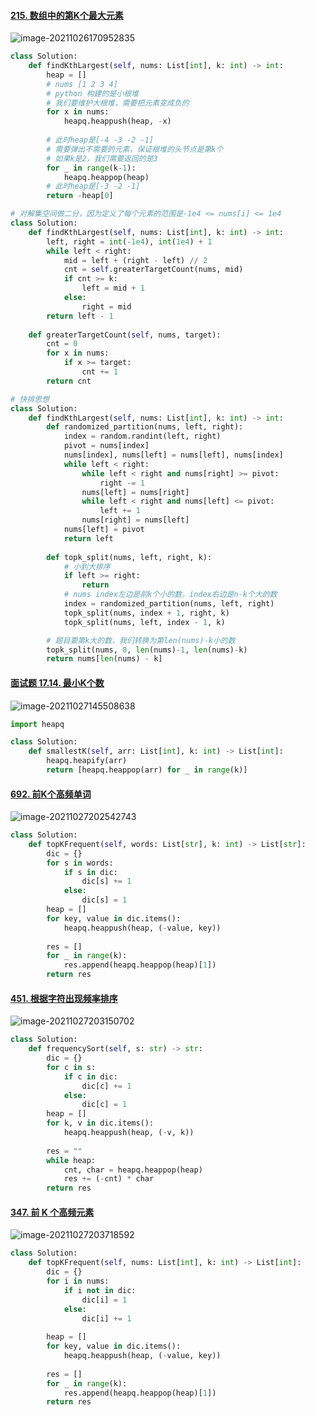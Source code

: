 #### [215. 数组中的第K个最大元素](https://leetcode-cn.com/problems/kth-largest-element-in-an-array/)

![image-20211026170952835](figs/image-20211026170952835.png)

```python
class Solution:
    def findKthLargest(self, nums: List[int], k: int) -> int:
        heap = []
        # nums [1 2 3 4]
        # python 构建的是小根堆
        # 我们要维护大根堆，需要把元素变成负的
        for x in nums:
            heapq.heappush(heap, -x)
        
        # 此时heap是[-4 -3 -2 -1]
        # 需要弹出不需要的元素，保证根堆的头节点是第k个
        # 如果k是2，我们需要返回的是3
        for _ in range(k-1):
            heapq.heappop(heap)
        # 此时heap是[-3 -2 -1]
        return -heap[0]
```

```python
# 对解集空间做二分，因为定义了每个元素的范围是-1e4 <= nums[i] <= 1e4
class Solution:
    def findKthLargest(self, nums: List[int], k: int) -> int:
        left, right = int(-1e4), int(1e4) + 1
        while left < right:
            mid = left + (right - left) // 2
            cnt = self.greaterTargetCount(nums, mid)
            if cnt >= k:
                left = mid + 1
            else:
                right = mid
        return left - 1
        
    def greaterTargetCount(self, nums, target):
        cnt = 0
        for x in nums:
            if x >= target:
                cnt += 1
        return cnt
```

```python
# 快排思想
class Solution:
    def findKthLargest(self, nums: List[int], k: int) -> int:
        def randomized_partition(nums, left, right):
            index = random.randint(left, right)
            pivot = nums[index]
            nums[index], nums[left] = nums[left], nums[index]
            while left < right:
                while left < right and nums[right] >= pivot:
                    right -= 1
                nums[left] = nums[right]
                while left < right and nums[left] <= pivot:
                    left += 1
                nums[right] = nums[left]
            nums[left] = pivot
            return left
        
        def topk_split(nums, left, right, k):
            # 小到大排序
            if left >= right:
                return
            # nums index左边是前k个小的数，index右边是n-k个大的数
            index = randomized_partition(nums, left, right)
            topk_split(nums, index + 1, right, k)
            topk_split(nums, left, index - 1, k)

        # 题目要第k大的数，我们转换为第len(nums)-k小的数
        topk_split(nums, 0, len(nums)-1, len(nums)-k)
        return nums[len(nums) - k]
```

#### [面试题 17.14. 最小K个数](https://leetcode-cn.com/problems/smallest-k-lcci/)

![image-20211027145508638](figs/image-20211027145508638.png)

```python
import heapq

class Solution:
    def smallestK(self, arr: List[int], k: int) -> List[int]:
        heapq.heapify(arr)
        return [heapq.heappop(arr) for _ in range(k)]
```

#### [692. 前K个高频单词](https://leetcode-cn.com/problems/top-k-frequent-words/)

![image-20211027202542743](figs/image-20211027202542743.png)

```python
class Solution:
    def topKFrequent(self, words: List[str], k: int) -> List[str]:
        dic = {}
        for s in words:
            if s in dic:
                dic[s] += 1
            else:
                dic[s] = 1
        heap = []
        for key, value in dic.items():
            heapq.heappush(heap, (-value, key))
        
        res = []
        for _ in range(k):
            res.append(heapq.heappop(heap)[1])
        return res
```

#### [451. 根据字符出现频率排序](https://leetcode-cn.com/problems/sort-characters-by-frequency/)

![image-20211027203150702](figs/image-20211027203150702.png)

```python
class Solution:
    def frequencySort(self, s: str) -> str:
        dic = {}
        for c in s:
            if c in dic:
                dic[c] += 1
            else:
                dic[c] = 1
        heap = []
        for k, v in dic.items():
            heapq.heappush(heap, (-v, k))
        
        res = ""
        while heap:
            cnt, char = heapq.heappop(heap)
            res += (-cnt) * char
        return res
```

#### [347. 前 K 个高频元素](https://leetcode-cn.com/problems/top-k-frequent-elements/)

![image-20211027203718592](figs/image-20211027203718592.png)

```python
class Solution:
    def topKFrequent(self, nums: List[int], k: int) -> List[int]:
        dic = {}
        for i in nums:
            if i not in dic:
                dic[i] = 1
            else:
                dic[i] += 1
        
        heap = []
        for key, value in dic.items():
            heapq.heappush(heap, (-value, key))
        
        res = []
        for _ in range(k):
            res.append(heapq.heappop(heap)[1])
        return res
```

